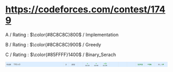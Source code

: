 # https://codeforces.com/contest/1749

A / Rating : $\color{#8C8C8C}800$ / Implementation

B / Rating : $\color{#8C8C8C}900$ / Greedy

C / Rating : $\color{#85FFFF}1400$ / Binary_Serach

![My Image](https://github.com/kss418/Codeforces/blob/main/Images/Edu138.png)
